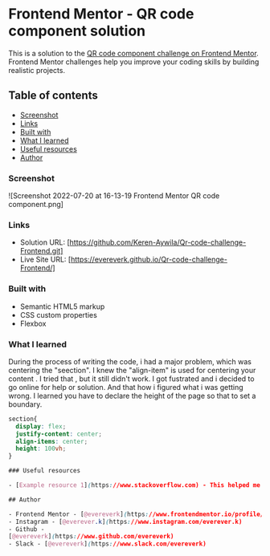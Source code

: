  # Frontend Mentor - QR code component solution

This is a solution to the [QR code component challenge on Frontend Mentor](https://www.frontendmentor.io/challenges/qr-code-component-iux_sIO_H). Frontend Mentor challenges help you improve your coding skills by building realistic projects. 

## Table of contents

  - [Screenshot](#screenshot)
  - [Links](#links)
  - [Built with](#built-with)
  - [What I learned](#what-i-learned)
  - [Useful resources](#useful-resources)
  - [Author](#author)


### Screenshot

![Screenshot 2022-07-20 at 16-13-19 Frontend Mentor QR code component.png]


### Links

- Solution URL: [https://github.com/Keren-Aywila/Qr-code-challenge-Frontend.git] 
- Live Site URL: [https://evereverk.github.io/Qr-code-challenge-Frontend/]

### Built with

- Semantic HTML5 markup
- CSS custom properties
- Flexbox


### What I learned

During the process of writing the code, i had a major problem, which was centering the "seection". I knew the "align-item" is used for centering your content . I tried that , but it still didn't work. I got fustrated and i decided to go online for help or solution.
And that how i figured what i was getting wrong. I learned you have to declare the height of the page so that to set a boundary.

```css
section{
  display: flex;
  justify-content: center;
  align-items: center;
  height: 100vh;
} 

### Useful resources

- [Example resource 1](https://www.stackoverflow.com) - This helped me to center the section container.

## Author

- Frontend Mentor - [@evereverk](https://www.frontendmentor.io/profile/evereverk)
- Instagram - [@everever.k](https://www.instagram.com/everever.k)
- Github -
[@evereverk](https://www.github.com/evereverk)
- Slack - [@evereverk](https://www.slack.com/evereverk)
